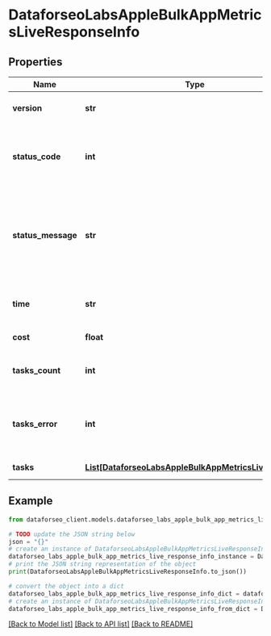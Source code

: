 # DataforseoLabsAppleBulkAppMetricsLiveResponseInfo


## Properties

Name | Type | Description | Notes
------------ | ------------- | ------------- | -------------
**version** | **str** | the current version of the API | [optional] 
**status_code** | **int** | general status code you can find the full list of the response codes here | [optional] 
**status_message** | **str** | general informational message you can find the full list of general informational messages here | [optional] 
**time** | **str** | total execution time, seconds | [optional] 
**cost** | **float** | total tasks cost, USD | [optional] 
**tasks_count** | **int** | the number of tasks in the tasks array | [optional] 
**tasks_error** | **int** | the number of tasks in the tasks array returned with an error | [optional] 
**tasks** | [**List[DataforseoLabsAppleBulkAppMetricsLiveTaskInfo]**](DataforseoLabsAppleBulkAppMetricsLiveTaskInfo.md) | array of tasks | [optional] 

## Example

```python
from dataforseo_client.models.dataforseo_labs_apple_bulk_app_metrics_live_response_info import DataforseoLabsAppleBulkAppMetricsLiveResponseInfo

# TODO update the JSON string below
json = "{}"
# create an instance of DataforseoLabsAppleBulkAppMetricsLiveResponseInfo from a JSON string
dataforseo_labs_apple_bulk_app_metrics_live_response_info_instance = DataforseoLabsAppleBulkAppMetricsLiveResponseInfo.from_json(json)
# print the JSON string representation of the object
print(DataforseoLabsAppleBulkAppMetricsLiveResponseInfo.to_json())

# convert the object into a dict
dataforseo_labs_apple_bulk_app_metrics_live_response_info_dict = dataforseo_labs_apple_bulk_app_metrics_live_response_info_instance.to_dict()
# create an instance of DataforseoLabsAppleBulkAppMetricsLiveResponseInfo from a dict
dataforseo_labs_apple_bulk_app_metrics_live_response_info_from_dict = DataforseoLabsAppleBulkAppMetricsLiveResponseInfo.from_dict(dataforseo_labs_apple_bulk_app_metrics_live_response_info_dict)
```
[[Back to Model list]](../README.md#documentation-for-models) [[Back to API list]](../README.md#documentation-for-api-endpoints) [[Back to README]](../README.md)


